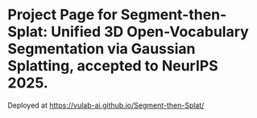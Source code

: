 # Project Page for  Segment-then-Splat: Unified 3D Open-Vocabulary Segmentation via Gaussian Splatting, accepted to NeurIPS 2025.
Deployed at https://vulab-ai.github.io/Segment-then-Splat/
